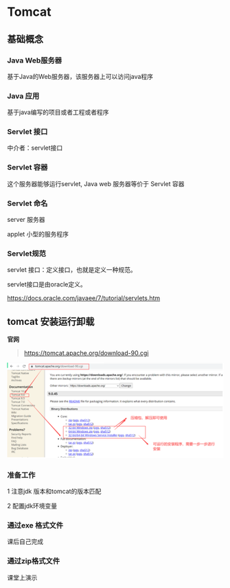 # Tomcat

## 基础概念

### Java Web服务器

基于Java的Web服务器，该服务器上可以访问java程序

### Java 应用

基于java编写的项目或者工程或者程序

### Servlet 接口

中介者：servlet接口

### Servlet 容器

这个服务器能够运行servlet, Java web 服务器等价于 Servlet 容器

### Servlet 命名

server 服务器

applet  小型的服务程序

### Servlet规范

servlet 接口：定义接口，也就是定义一种规范。

servlet接口是由oracle定义。

https://docs.oracle.com/javaee/7/tutorial/servlets.htm



## tomcat 安装运行卸载

**官网**

> https://tomcat.apache.org/download-90.cgi

![image-20210408154356771](../images/image-20210408154356771.png)





### **准备工作**

1  注意jdk 版本和tomcat的版本匹配

2  配置jdk环境变量

###  通过exe 格式文件

课后自己完成

###  通过zip格式文件

课堂上演示


